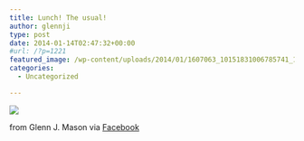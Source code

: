 ```yaml
---
title: Lunch! The usual!
author: glennji
type: post
date: 2014-01-14T02:47:32+00:00
#url: /?p=1221
featured_image: /wp-content/uploads/2014/01/1607063_10151831006785741_1858170617_n.jpg
categories:
  - Uncategorized

---
```

<div>
  <img src='/wp-content/uploads/2014/01/1607063_10151831006785741_1858170617_n.jpg' style='max-width:600px;' /></p> 
  
  <div>
    from Glenn J. Mason via <a href="http://ift.tt/1lXFgE3">Facebook</a>
  </div>
</div>
